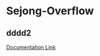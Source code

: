 # Sejong-Overflow

## dddd2

[Documentation Link](https://sejong-overflow.readthedocs.io/en/latest/)
